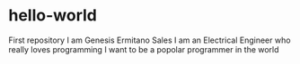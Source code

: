 # hello-world
First repository
I am Genesis Ermitano Sales
I am an Electrical Engineer who really loves programming
I want to be a popolar programmer in the world
